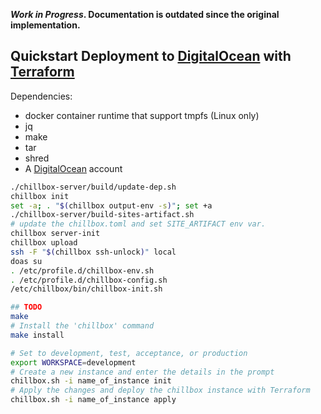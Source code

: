 **_Work in Progress_. Documentation is outdated since the original
implementation.**

## Quickstart Deployment to [DigitalOcean] with [Terraform]

Dependencies:

* docker container runtime that support tmpfs (Linux only)
* jq
* make
* tar
* shred
* A [DigitalOcean] account

```bash
./chillbox-server/build/update-dep.sh
chillbox init
set -a; . "$(chillbox output-env -s)"; set +a
./chillbox-server/build-sites-artifact.sh
# update the chillbox.toml and set SITE_ARTIFACT env var.
chillbox server-init
chillbox upload
ssh -F "$(chillbox ssh-unlock)" local
doas su
. /etc/profile.d/chillbox-env.sh
. /etc/profile.d/chillbox-config.sh
/etc/chillbox/bin/chillbox-init.sh

## TODO
make
# Install the 'chillbox' command
make install

# Set to development, test, acceptance, or production
export WORKSPACE=development
# Create a new instance and enter the details in the prompt
chillbox.sh -i name_of_instance init
# Apply the changes and deploy the chillbox instance with Terraform
chillbox.sh -i name_of_instance apply
```

[DigitalOcean]: https://www.digitalocean.com/
[Terraform]: https://www.terraform.io/
